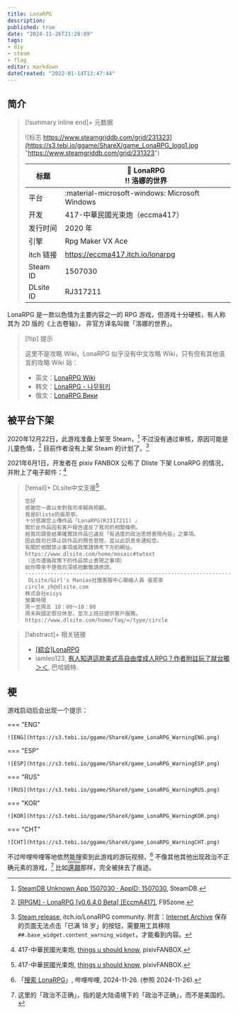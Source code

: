 ```yaml
---
title: LonaRPG
description:
published: true
date: "2024-11-26T21:28:09"
tags:
- diy
- steam
- flag
editor: markdown
dateCreated: "2022-01-14T13:47:44"
---
```


## 简介

> [!summary inline end]+ 元数据
>
> ![标志 https://www.steamgriddb.com/grid/231323](https://s3.tebi.io/ggame/ShareX/game_LonaRPG_logo1.jpg "https://www.steamgriddb.com/grid/231323")
>
> <div markdown=1 class="infobox">
>
> | 标题      | 🗽 LonaRPG<br>‼️ 洛娜的世界<br>                |
> | --------- | ---------------------------------------------- |
> | 平台      | :material-microsoft-windows: Microsoft Windows |
> | 开发      | 417-中華民國光束炮（eccma417）                 |
> | 发行时间  | 2020 年                                        |
> | 引擎      | Rpg Maker VX Ace                               |
> | itch 链接 | <https://eccma417.itch.io/lonarpg>             |
> | Steam ID  | 1507030                                        |
> | DLsite ID | RJ317211                                       |
>
> </div>

LonaRPG 是一款以色情为主要内容之一的 RPG 游戏，但游戏十分硬核，有人称其为 2D 版的《上古卷轴》，
非官方译名叫做「洛娜的世界」。

> [!tip] 提示
>
> 这里不是攻略 Wiki，LonaRPG 似乎没有中文攻略 Wiki，只有但有其他语言的攻略 Wiki 站：
>
> +   英文：[LonaRPG Wiki](https://lonarpg.miraheze.org/wiki/LonaRPG_Wiki)
> +   韩文：[LonaRPG - 나무위키](https://namu.wiki/w/LonaRPG)
> +   俄文：[LonaRPG Вики](https://lona.fandom.com/ru/wiki/LonaRPG_Вики)

## 被平台下架

2020年12月22日，此游戏准备上架至 Steam，[^07030] 不过没有通过审核，原因可能是儿童色情，[^49993]
目前作者没有上架 Steam 的计划了。[^15567]

[^07030]: [SteamDB Unknown App 1507030 · AppID: 1507030](https://steamdb.info/app/1507030/info/), SteamDB.

[^49993]: [[RPGM] - LonaRPG [v0.6.4.0 Beta] [EccmA417]](https://web.archive.org/web/20220114155804/https://f95zone.to/threads/lonarpg-v0-6-4-0-beta-eccma417.49993/page-407), F95zone.

[^15567]: [Steam release](https://itch.io/t/1815567/steam-release), itch.io/LonaRPG community. 附言：[Internet Archive](https://web.archive.org/web/20240204075442/https://itch.io/t/1815567/steam-release) 保存的页面无法点击「已满 18 岁」的按钮，需要用工具移除 `##.base_widget.content_warning_widget`，才能看到内容。

2021年6月1日，开发者在 pixiv FANBOX 公布了 Dliste 下架 LonaRPG 的情况，并附上了电子邮件：[^sEIKc]

[^sEIKc]: 417-中華民國光束炮, [things u should know](https://archive.is/sEIKc "https://eccma417.fanbox.cc/posts/2313294"), pixivFANBOX.

> [!email]+ DLsite中文支援[^sEIKc]
>
> ```email
> 您好
> 感謝您一直以來對我司幸賴與照顧。
> 我是Dliste的張恩寧。
> 十分感謝您上傳作品『LonaRPG(RJ317211) 』
> 關於此作品因有客戶報告違反了我司的相關條例。
> 經我司調查結果確實該作品已違反「有過度的政治思想表現內容」之事項。
> 因此我司已停止該作品的預告登陸，並以此訊息來通知您。
> 有關於相關禁止事項或政策請猜考下方的網址。
> https://www.dlsite.com/home/mosaic#twtext
> （法令遵循政策下的作品禁止表現之事項）
> 給你帶來不便我司深感抱歉敬請原諒。
> ------------------------------------------------------------------
>  DLsite/Girl's Maniax社團客服中心聯絡人員 張恩寧
> circle_zh@dlsite.com
> 株式会社eisys
> 營業時間
> 周一至周五 10：00～18：00
> 周末與國定假日休息，至次上班日提供客戶服務。
> https://www.dlsite.com/home/faq/=/type/circle
> ```

> [!abstract]+ 相关链接
>
> +   [[綜合]LonaRPG](https://web.archive.org/web/20220114054132/https://komicolle.org/c/153603)
> +   iamleo123, [有人知道這款美式高自由度成人RPG？作者附註玩了就台獨＞＜](https://web.archive.org/web/20220114140604/https://home.gamer.com.tw/artwork.php?sn=5244968), 巴哈姆特.

## 梗

游戏启动后会出现一个提示：

=== "ENG"

    ![ENG](https://s3.tebi.io/ggame/ShareX/game_LonaRPG_WarningENG.png)

=== "ESP"

    ![ESP](https://s3.tebi.io/ggame/ShareX/game_LonaRPG_WarningESP.png)

=== "RUS"

    ![RUS](https://s3.tebi.io/ggame/ShareX/game_LonaRPG_WarningRUS.png)

=== "KOR"

    ![KOR](https://s3.tebi.io/ggame/ShareX/game_LonaRPG_WarningKOR.png)

=== "CHT"

    ![CHT](https://s3.tebi.io/ggame/ShareX/game_LonaRPG_WarningCHT.png)

不过哔哩哔哩等地依然能搜索到此游戏的游玩视频，[^31629] 不像其他其他出现政治不正确元素的游戏，[^pol]
比如<ruby>[還願](/game/Devotion.md)<rt>Devotion</rt></ruby>那样，完全被抹去了痕迹。

[^31629]: 「[搜索 LonaRPG](https://web.archive.org/web/20241126131629/https://search.bilibili.com/all?keyword=LonaRPG)」, 哔哩哔哩, 2024-11-26. (参照 2024-11-26).

[^pol]: 这里的「政治不正确」，指的是大陆语境下的「政治不正确」，而不是美国的。
